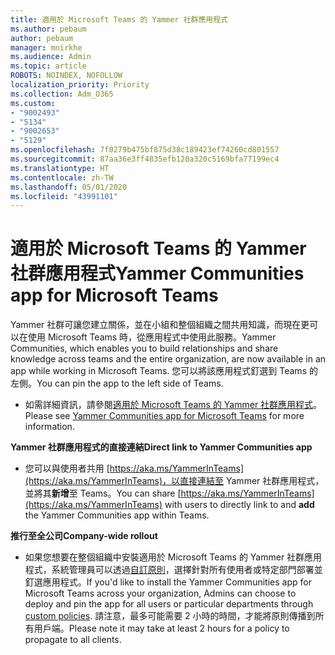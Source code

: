 ```yaml
---
title: 適用於 Microsoft Teams 的 Yammer 社群應用程式
ms.author: pebaum
author: pebaum
manager: mnirkhe
ms.audience: Admin
ms.topic: article
ROBOTS: NOINDEX, NOFOLLOW
localization_priority: Priority
ms.collection: Adm_O365
ms.custom:
- "9002493"
- "5134"
- "9002653"
- "5129"
ms.openlocfilehash: 7f0279b475bf875d38c189423ef74260cd801557
ms.sourcegitcommit: 87aa36e3ff4835efb120a320c5169bfa77199ec4
ms.translationtype: HT
ms.contentlocale: zh-TW
ms.lasthandoff: 05/01/2020
ms.locfileid: "43991101"
---
```

# <a name="yammer-communities-app-for-microsoft-teams"></a><span data-ttu-id="28ac6-102">適用於 Microsoft Teams 的 Yammer 社群應用程式</span><span class="sxs-lookup"><span data-stu-id="28ac6-102">Yammer Communities app for Microsoft Teams</span></span>

<span data-ttu-id="28ac6-103">Yammer 社群可讓您建立關係，並在小組和整個組織之間共用知識，而現在更可以在使用 Microsoft Teams 時，從應用程式中使用此服務。</span><span class="sxs-lookup"><span data-stu-id="28ac6-103">Yammer Communities, which enables you to build relationships and share knowledge across teams and the entire organization, are now available in an app while working in Microsoft Teams.</span></span> <span data-ttu-id="28ac6-104">您可以將該應用程式釘選到 Teams 的左側。</span><span class="sxs-lookup"><span data-stu-id="28ac6-104">You can pin the app to the left side of Teams.</span></span> 

- <span data-ttu-id="28ac6-105">如需詳細資訊，請參閱[適用於 Microsoft Teams 的 Yammer 社群應用程式](https://go.microsoft.com/fwlink/?linkid=2127757&clcid=0x409)。</span><span class="sxs-lookup"><span data-stu-id="28ac6-105">Please see [Yammer Communities app for Microsoft Teams](https://go.microsoft.com/fwlink/?linkid=2127757&clcid=0x409) for more information.</span></span>

<span data-ttu-id="28ac6-106">**Yammer 社群應用程式的直接連結**</span><span class="sxs-lookup"><span data-stu-id="28ac6-106">**Direct link to Yammer Communities app**</span></span>

- <span data-ttu-id="28ac6-107">您可以與使用者共用 [https://aka.ms/YammerInTeams](https://aka.ms/YammerInTeams)，以直接連結至 Yammer 社群應用程式，並將其**新增**至 Teams。</span><span class="sxs-lookup"><span data-stu-id="28ac6-107">You can share [https://aka.ms/YammerInTeams](https://aka.ms/YammerInTeams) with users to directly link to and **add** the Yammer Communities app within Teams.</span></span>

<span data-ttu-id="28ac6-108">**推行至全公司**</span><span class="sxs-lookup"><span data-stu-id="28ac6-108">**Company-wide rollout**</span></span>

- <span data-ttu-id="28ac6-109">如果您想要在整個組織中安裝適用於 Microsoft Teams 的 Yammer 社群應用程式，系統管理員可以透過[自訂原則](https://docs.microsoft.com/microsoftteams/manage-apps)，選擇針對所有使用者或特定部門部署並釘選應用程式。</span><span class="sxs-lookup"><span data-stu-id="28ac6-109">If you'd like to install the Yammer Communities app for Microsoft Teams across your organization, Admins can choose to deploy and pin the app for all users or particular departments through [custom policies](https://docs.microsoft.com/microsoftteams/manage-apps).</span></span> <span data-ttu-id="28ac6-110">請注意，最多可能需要 2 小時的時間，才能將原則傳播到所有用戶端。</span><span class="sxs-lookup"><span data-stu-id="28ac6-110">Please note it may take at least 2 hours for a policy to propagate to all clients.</span></span>
